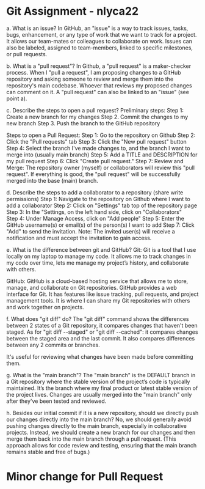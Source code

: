 # Git Assignment - nlyca22

a. What is an issue?
In GitHub, an "issue" is a way to track issues, tasks, bugs, enhancement, or any type of work that we want to track for a project. It allows our team-mates or colleagues to collaborate on work. Issues can also be labeled, assigned to team-members, linked to specific milestones, or pull requests. 

b. What is a "pull request"?
In Github, a "pull request" is a maker-checker process. When I "pull a request", I am proposing changes to a GitHub repository and asking someone to review and merge them into the repository's main codebase. Whoever that reviews my proposed changes can comment on it. A "pull request" can also be linked to an "issue" (see point a). 


c. Describe the steps to open a pull request?
Preliminary steps: 
Step 1: Create a new branch for my changes
Step 2. Commit the changes to my new branch
Step 3. Push the branch to the GitHub repository

Steps to open a Pull Request: 
Step 1: Go to the repository on Github
Step 2: Click the "Pull requests" tab
Step 3: Click the "New pull request" button
Step 4: Select the branch I've made changes to, and the branch I want to merge into (usually main branch)
Step 5: Add a TITLE and DESCRIPTION for my pull request
Step 6: Click "Create pull request."
Step 7: Review and Merge: The repository owner (myself) or collaborators will review this "pull request". If everything is good, the "pull request" will be successfully merged into the base (main) branch.


d. Describe the steps to add a collaborator to a repository (share write permissions)
Step 1: Navigate to the repository on Github where I want to add a collaborator
Step 2: Click on "Settings" tab top of the repository page
Step 3: In the "Settings, on the left hand side, click on "Collaborators"  
Step 4: Under Manage Access, click on "Add people" 
Step 5: Enter the GitHub username(s) or email(s) of the person(s) I want to add
Step 7: Click "Add" to send the invitation. Note: The invited user(s) will receive a notification and must accept the invitation to gain access.


e. What is the difference between git and GitHub?
Git: Git is a tool that I use locally on my laptop to manage my code. It allows me to track changes in my code over time, lets me manage my project’s history, and collaborate with others.  

GitHub: GitHub is a cloud-based hosting service that allows me to store, manage, and collaborate on Git repositories. GitHub provides a web interface for Git. It has features like issue tracking, pull requests, and project management tools. It is where I can share my Git repositories with others and work together on projects.  

f. What does "git diff" do?
The "git diff" command shows the differences between 2 states of a Git repository, it compares changes that haven't been staged. 
As for "git diff --staged" or "git diff --cached": it compares changes between the staged area and the last commit. 
It also compares differences between any 2 commits or branches. 

It's useful for reviewing what changes have been made before committing them.


g. What is the "main branch"?
The "main branch" is the DEFAULT branch in a Git repository where the stable version of the project’s code is typically maintained. 
It’s the branch where my final product or latest stable version of the project lives. 
Changes are usually merged into the "main branch" only after they've been tested and reviewed.


h. Besides our initial commit if it is a new repository, should we directly push our changes directly into the main branch?
No, we should generally avoid pushing changes directly to the main branch, especially in collaborative projects. 
Instead, we should create a new branch for our changes and then merge them back into the main branch through a pull request. (This approach allows for code review and testing, ensuring that the main branch remains stable and free of bugs.)
# Minor change for Pull Request
